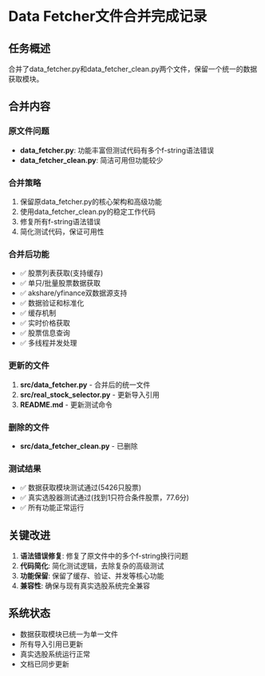 # Data Fetcher文件合并完成记录

## 任务概述
合并了data_fetcher.py和data_fetcher_clean.py两个文件，保留一个统一的数据获取模块。

## 合并内容

### 原文件问题
- **data_fetcher.py**: 功能丰富但测试代码有多个f-string语法错误 
- **data_fetcher_clean.py**: 简洁可用但功能较少

### 合并策略
1. 保留原data_fetcher.py的核心架构和高级功能
2. 使用data_fetcher_clean.py的稳定工作代码
3. 修复所有f-string语法错误
4. 简化测试代码，保证可用性

### 合并后功能
- ✅ 股票列表获取(支持缓存)
- ✅ 单只/批量股票数据获取
- ✅ akshare/yfinance双数据源支持
- ✅ 数据验证和标准化
- ✅ 缓存机制
- ✅ 实时价格获取
- ✅ 股票信息查询
- ✅ 多线程并发处理

### 更新的文件
1. **src/data_fetcher.py** - 合并后的统一文件
2. **src/real_stock_selector.py** - 更新导入引用
3. **README.md** - 更新测试命令

### 删除的文件
- **src/data_fetcher_clean.py** - 已删除

### 测试结果
- ✅ 数据获取模块测试通过(5426只股票)
- ✅ 真实选股器测试通过(找到1只符合条件股票，77.6分)
- ✅ 所有功能正常运行

## 关键改进
1. **语法错误修复**: 修复了原文件中的多个f-string换行问题
2. **代码简化**: 简化测试逻辑，去除复杂的高级测试
3. **功能保留**: 保留了缓存、验证、并发等核心功能
4. **兼容性**: 确保与现有真实选股系统完全兼容

## 系统状态
- 数据获取模块已统一为单一文件
- 所有导入引用已更新
- 真实选股系统运行正常
- 文档已同步更新